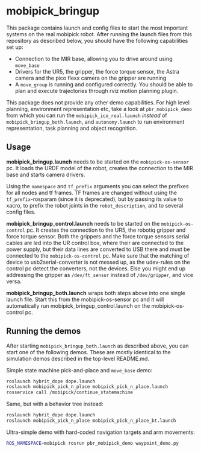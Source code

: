 # mobipick_bringup

This package contains launch and config files to start the most important
systems on the real mobipick robot. After running the launch files from this
repository as described below, you should have the following capabilities set
up:

- Connection to the MIR base, allowing you to drive around using `move_base`
- Drivers for the UR5, the gripper, the force torque sensor, the Astra camera
  and the pico flexx camera on the gripper are running
- A `move_group` is running and configured correctly. You should be able to
  plan and execute trajectories through rviz motion planning plugin.

This package does not provide any other demo capabilities. For high level
planning, environment representation etc, take a look at `pbr_mobipick_demo`
from which you can run the `mobipick_ico_real.launch` _instead_ of
`mobipick_bringup_both.launch`, and `autonomy.launch` to run environment
representation, task planning and object recognition.

## Usage

**mobipick_bringup.launch** needs to be started on the `mobipick-os-sensor` pc.
It loads the URDF model of the robot, creates the connection to the MIR base
and starts camera drivers.

Using the `namespace` and `tf_prefix` arguments you can select the prefixes for
all nodes and tf frames. TF frames are changed without using the
`tf_prefix`-rosparam (since it is deprecated), but by passing its value to
xacro, to prefix the robot joints in the `robot_description`, and to several
config files.

**mobipick_bringup_control.launch** needs to be started on the
`mobipick-os-control` pc. It creates the connection to the UR5, the robotiq
gripper and force torque sensor. Both the grippers and the force torque sensors
serial cables are led into the UR control box, where their are connected to the
power supply, but their data lines are converted to USB there and must be
connected to the `mobipick-os-control` pc. Make sure that the matching of
device to usb2serial-converter is not messed up, as the udev-rules on the
control pc detect the converters, not the devices. Else you might end up
addressing the gripper as `/dev/ft_sensor` instead of `/dev/gripper`, and vice
versa.

**mobipick_bringup_both.launch** wraps both steps above into one single
launch file. Start this from the mobipick-os-sensor pc and it will automatically
run mobipick_bringup_control.launch on the mobipick-os-control pc.

## Running the demos

After starting `mobipick_bringup_both.launch` as described above, you can start
one of the following demos. These are mostly identical to the simulation demos
described in the top-level README.md.

Simple state machine pick-and-place and `move_base` demo:

```bash
roslaunch hybrit_dope dope.launch
roslaunch mobipick_pick_n_place mobipick_pick_n_place.launch
rosservice call /mobipick/continue_statemachine
```

Same, but with a behavior tree instead:

```bash
roslaunch hybrit_dope dope.launch
roslaunch mobipick_pick_n_place mobipick_pick_n_place_bt.launch
```

Ultra-simple demo with hard-coded navigation targets and arm movements:

```bash
ROS_NAMESPACE=mobipick rosrun pbr_mobipick_demo waypoint_demo.py
```
